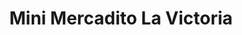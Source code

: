 ---
title: "Mini Mercadito La Victoria"
url: /guerrero/mini-mercadito-la-victoria/
shop: alimentación sana
---